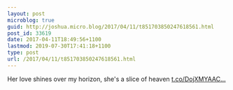 ```yaml
---
layout: post
microblog: true
guid: http://joshua.micro.blog/2017/04/11/t851703850247618561.html
post_id: 33619
date: 2017-04-11T18:49:56+1100
lastmod: 2019-07-30T17:41:18+1100
type: post
url: /2017/04/11/t851703850247618561.html
---
```

Her love shines over my horizon, she's a slice of heaven [t.co/DojXMYAAC...](https://t.co/DojXMYAAC3)
